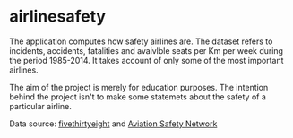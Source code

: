 # airlinesafety

The application computes how safety airlines are. The dataset refers to incidents, accidents, fatalities and avaivlble seats per Km per week during the period 1985-2014. It takes account of only some of the most important airlines.

The aim of the project is merely for education purposes. The intention behind the project isn't to make some statemets about the safety of a particular airline.

Data source: [fivethirtyeight](https://github.com/fivethirtyeight/data/tree/master/airline-safety) and [Aviation Safety Network](https://aviation-safety.net/)
